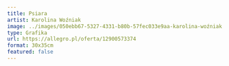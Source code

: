 ```yaml
---
title: Psiara
artist: Karolina Woźniak
image: ../images/050ebb67-5327-4331-b80b-57fec033e9aa-karolina-woźniak.jpeg
type: Grafika
url: https://allegro.pl/oferta/12900573374
format: 30x35cm
featured: false
---
```

